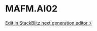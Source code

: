 # MAFM.AI02

[Edit in StackBlitz next generation editor ⚡️](https://stackblitz.com/~/github.com/hvreynaldo/MAFM.AI02)